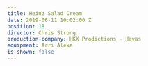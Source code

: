 ```yaml
---
title: Heinz Salad Cream
date: 2019-06-11 10:02:00 Z
position: 18
director: Chris Strong
production-company: HKX Prodictions - Havas
equipment: Arri Alexa
is-shown: false
---
```


